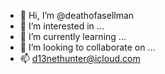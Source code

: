 - 👋 Hi, I’m @deathofasellman
- 👀 I’m interested in ...
- 🌱 I’m currently learning ...
- 💞️ I’m looking to collaborate on ...
- 📫 d13nethunter@icloud.com

<!---
deathofasellman/deathofasellman is a ✨ special ✨ repository because its `README.md` (this file) appears on your GitHub profile.
You can click the Preview link to take a look at your changes.
--->
